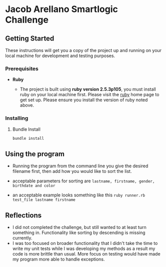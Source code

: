 # Jacob Arellano Smartlogic Challenge

## Getting Started

These instructions will get you a copy of the project up and running on
your local machine for development and testing purposes.

### Prerequisites

* __Ruby__

  - The project is built using __ruby version 2.5.3p105__, you must install ruby on your local machine first. Please visit the [ruby](https://www.ruby-lang.org/en/documentation/installation/) home page to get set up. Please ensure you install the version of ruby noted above.


### Installing

1. Bundle Install
   ```sh
   bundle install
   ```

## Using the program
  - Running the program from the command line you  give the desired filename first, then add how you would like to sort the list.
  - acceptable parameters for sorting are `lastname, firstname, gender, birthdate and color`

  - an acceptable example looks something like this
  `ruby runner.rb test_file lastname firstname`

## Reflections

  - I did not completed the challenge, but still wanted to at least turn something in. Functionality like sorting by descending is missing currently.
  - I was too focused on broader functionality that I didn't take the time to write my unit tests while I was developing my methods as a result my code is more brittle than usual. More focus on testing would have made my program more able to handle exceptions. 
